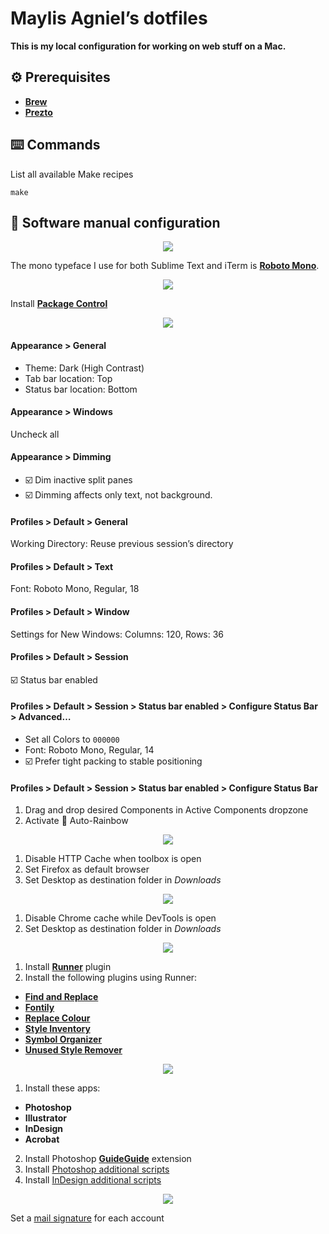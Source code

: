 # Maylis Agniel’s dotfiles
**This is my local configuration for working on web stuff on a Mac.**

## ⚙️ Prerequisites
- [**Brew**](https://brew.sh)
- [**Prezto**](https://github.com/sorin-ionescu/prezto)

## ⌨️ Commands
List all available Make recipes
```
make
```

## 🔧 Software manual configuration

<p align="center">
  <img src="app-icons/export/font-book.png">
</p>

The mono typeface I use for both Sublime Text and iTerm is [**Roboto Mono**](https://fonts.google.com/specimen/Roboto+Mono).

<p align="center">
  <img src="app-icons/export/sublime-text.png">
</p>

Install [**Package Control**](https://packagecontrol.io/installation)

<p align="center">
  <img src="app-icons/export/iterm.png">
</p>

#### Appearance > General
- Theme: Dark (High Contrast)
- Tab bar location: Top
- Status bar location: Bottom

#### Appearance > Windows
Uncheck all

#### Appearance > Dimming
- ☑️ Dim inactive split panes
- ☑️ Dimming affects only text, not background.

#### Profiles > Default > General
Working Directory: Reuse previous session’s directory

#### Profiles > Default > Text
Font: Roboto Mono, Regular, 18

#### Profiles > Default > Window
Settings for New Windows: Columns: 120, Rows: 36

#### Profiles > Default > Session
☑️ Status bar enabled

#### Profiles > Default > Session > Status bar enabled > Configure Status Bar > Advanced…
- Set all Colors to `000000`
- Font: Roboto Mono, Regular, 14
- ☑️ Prefer tight packing to stable positioning

#### Profiles > Default > Session > Status bar enabled > Configure Status Bar
1. Drag and drop desired Components in Active Components dropzone
2. Activate 🌈 Auto-Rainbow

<p align="center">
  <img src="app-icons/export/firefox.png">
</p>

1. Disable HTTP Cache when toolbox is open
2. Set Firefox as default browser
3. Set Desktop as destination folder in *Downloads*

<p align="center">
  <img src="app-icons/export/google-chrome.png">
</p>

1. Disable Chrome cache while DevTools is open
2. Set Desktop as destination folder in *Downloads*

<p align="center">
  <img src="app-icons/export/sketch.png">
</p>

1. Install [**Runner**](https://sketchrunner.com) plugin
2. Install the following plugins using Runner:
  - [**Find and Replace**](https://github.com/thierryc/Sketch-Find-And-Replace)
  - [**Fontily**](https://github.com/partyka1/Fontily)
  - [**Replace Colour**](https://github.com/lewishowles/sketch-replace-colour)
  - [**Style Inventory**](https://github.com/getflourish/Sketch-Style-Inventory)
  - [**Symbol Organizer**](https://github.com/sonburn/symbol-organizer)
  - [**Unused Style Remover**](https://github.com/sonburn/unused-style-remover)

<p align="center">
  <img src="app-icons/export/adobe-creative-cloud.png">
</p>

1. Install these apps:
  - **Photoshop**
  - **Illustrator**
  - **InDesign**
  - **Acrobat**
2. Install Photoshop [**GuideGuide**](https://guideguide.me/documentation/) extension
3. Install [Photoshop additional scripts](adobe-creative-cloud/photoshop)
4. Install [InDesign additional scripts](adobe-creative-cloud/indesign)

<p align="center">
  <img src="app-icons/export/mail.png">
</p>

Set a [mail signature](https://github.com/wearemd/wearemd_mail_signatures) for each account
